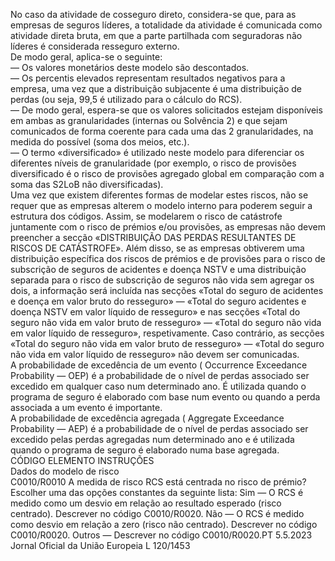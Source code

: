  No caso da atividade de cosseguro direto, considera-se que, para as empresas de seguros líderes, a totalidade da atividade 
é comunicada como atividade direta bruta, em que a parte partilhada com seguradoras não líderes é considerada 
resseguro externo.  
De modo geral, aplica-se o seguinte:  
— Os valores monetários deste modelo são descontados.  
— Os percentis elevados representam resultados negativos para a empresa, uma vez que a distribuição subjacente é uma 
distribuição de perdas (ou seja, 99,5 é utilizado para o cálculo do RCS).  
— De modo geral, espera-se que os valores solicitados estejam disponíveis em ambas as granularidades (internas ou 
Solvência 2) e que sejam comunicados de forma coerente para cada uma das 2 granularidades, na medida do 
possível (soma dos meios, etc.).  
— O termo «diversificado» é utilizado neste modelo para diferenciar os diferentes níveis de granularidade (por exemplo, 
o risco de provisões diversificado é o risco de provisões agregado global em comparação com a soma das S2LoB não 
diversificadas).  
Uma vez que existem diferentes formas de modelar estes riscos, não se requer que as empresas alterem o modelo 
interno para poderem seguir a estrutura dos códigos. Assim, se modelarem o risco de catástrofe juntamente com o risco 
de prémios e/ou provisões, as empresas não devem preencher a secção «DISTRIBUIÇÃO DAS PERDAS RESULTANTES 
DE RISCOS DE CATÁSTROFE». Além disso, se as empresas obtiverem uma distribuição específica dos riscos de prémios 
e de provisões para o risco de subscrição de seguros de acidentes e doença NSTV e uma distribuição separada para o 
risco de subscrição de seguros não vida sem agregar os dois, a informação será incluída nas secções «Total do seguro de 
acidentes e doença em valor bruto do resseguro» — «Total do seguro acidentes e doença NSTV em valor líquido de 
resseguro» e nas secções «Total do seguro não vida em valor bruto de resseguro» — «Total do seguro não vida em valor 
líquido de resseguro», respetivamente. Caso contrário, as secções «Total do seguro não vida em valor bruto de resseguro» 
— «Total do seguro não vida em valor líquido de resseguro» não devem ser comunicadas.  
A probabilidade de excedência de um evento ( Occurrence Exceedance Probability  — OEP) é a probabilidade de o nível de 
perdas associado ser excedido em qualquer caso num determinado ano. É utilizada quando o programa de seguro é 
elaborado com base num evento ou quando a perda associada a um evento é importante.  
A probabilidade de excedência agregada ( Aggregate Exceedance Probability  — AEP) é a probabilidade de o nível de perdas 
associado ser excedido pelas perdas agregadas num determinado ano e é utilizada quando o programa de seguro é 
elaborado numa base agregada.  
CÓDIGO  ELEMENTO  INSTRUÇÕES  
Dados do modelo de risco  
C0010/R0010  A medida de risco RCS 
está centrada no risco de 
prémio?  Escolher uma das opções constantes da seguinte lista: 
Sim — O RCS é medido como um desvio em relação ao resultado esperado (risco 
centrado). Descrever no código C0010/R0020. 
Não — O RCS é medido como desvio em relação a zero (risco não centrado). Descrever 
no código C0010/R0020. 
Outros — Descrever no código C0010/R0020.PT  5.5.2023 Jornal Oficial da União Europeia L 120/1453